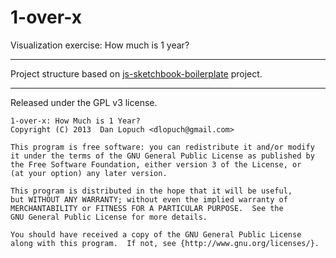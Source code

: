 1-over-x
========

Visualization exercise: How much is 1 year?

---------

Project structure based on [js-sketchbook-boilerplate](http://github.com/dlopuch/js-sketchbook-boilerplate) project.

---------

Released under the GPL v3 license.

    1-over-x: How Much is 1 Year?
    Copyright (C) 2013  Dan Lopuch <dlopuch@gmail.com>

    This program is free software: you can redistribute it and/or modify
    it under the terms of the GNU General Public License as published by
    the Free Software Foundation, either version 3 of the License, or
    (at your option) any later version.

    This program is distributed in the hope that it will be useful,
    but WITHOUT ANY WARRANTY; without even the implied warranty of
    MERCHANTABILITY or FITNESS FOR A PARTICULAR PURPOSE.  See the
    GNU General Public License for more details.

    You should have received a copy of the GNU General Public License
    along with this program.  If not, see {http://www.gnu.org/licenses/}.
